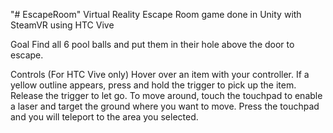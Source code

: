 "# EscapeRoom" 
Virtual Reality Escape Room game done in Unity with SteamVR using HTC Vive

Goal
Find all 6 pool balls and put them in their hole above the door to escape.

Controls (For HTC Vive only)
Hover over an item with your controller. If a yellow outline appears, press and hold the trigger to pick up the item. Release the trigger to let go. 
To move around, touch the touchpad to enable a laser and target the ground where you want to move. Press the touchpad and you will teleport to the area you selected.